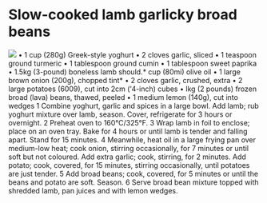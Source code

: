 # Slow-cooked lamb garlicky broad beans
![](https://user-images.githubusercontent.com/658935/37236747-051b1896-245f-11e8-8da6-07f995c7af62.jpg)
• 1 cup (280g) Greek-style yoghurt • 2 cloves garlic, sliced • 1 teaspoon ground turmeric • 1 tablespoon ground cumin • 1 tablespoon sweet paprika • 1.5kg (3-pound) boneless lamb should.* cup (80mi) olive oil • 1 large brown onion (200g), chopped tint* • 2 cloves garlic, crushed, extra • 2 large potatoes (6009), cut into 2cm ('4-inch) cubes • lkg (2 pounds) frozen broad (lava) beans, thawed, peeled • 1 medium lemon (140g), cut into wedges 
1 Combine yoghurt, garlic and spices in a large bowl. Add lamb; rub yoghurt mixture over lamb, season. Cover, refrigerate for 3 hours or overnight. 2 Preheat oven to 160°C/325°F. 3 Wrap lamb in foil to enclose; place on an oven tray. Bake for 4 hours or until lamb is tender and falling apart. Stand for 15 minutes. 4 Meanwhile, heat oil in a large frying pan over medium-low heat; cook onion, stirring occasionally, for 7 minutes or until soft but not coloured. Add extra garlic; cook, stirring, for 2 minutes. Add potato; cook, covered, for 15 minutes, stirring occasionally, until potatoes are just tender. 5 Add broad beans; cook, covered, for 5 minutes or until the beans and potato are soft. Season. 6 Serve broad bean mixture topped with shredded Iamb, 
pan juices and with lemon wedges. 
